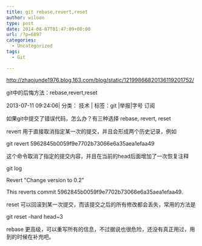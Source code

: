 ```yaml
---
title: git rebase,revert,reset
author: wiloon
type: post
date: 2014-08-07T01:47:09+00:00
url: /?p=6897
categories:
  - Uncategorized
tags:
  - Git

---
```

http://zhaojunde1976.blog.163.com/blog/static/12199866820136119201752/

git中的后悔方法：rebase,revert,reset

2013-07-11 09:24:06| 分类： 技术 | 标签：git |举报|字号 订阅
  
如果git中提交了错误代码，怎么办？有三种选择 rebase, revert, reset
  
revert 用于直接取消指定某一次的提交，并且会形成两个历史记录，例如

git revert 5962845b0059f9e7702b73066e6a35aea1efaa49

这个命令取消了指定的提交内容，并且在当前的head后面增加了一次恢复注释

git log
  
Revert "Change version to 0.2&#8221;
  
This reverts commit 5962845b0059f9e7702b73066e6a35aea1efaa49.

reset 可以回滚到某一次提交，而该提交之后的所有修改都会丢失，常用的方法是

git reset &#8211;hard head~3

rebase 更高级，可以重写所有的信息，不过据说也很危险，还没有真正用过，用到的时候在补充吧。